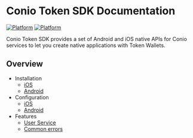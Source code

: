 # Conio Token SDK Documentation

[![Platform](https://img.shields.io/badge/platform-iOS-lightgrey.svg)]()
[![Platform](https://img.shields.io/badge/platform-Android-lightgrey.svg)]()

Conio Token SDK provides a set of Android and iOS native APIs for Conio services to let you create native applications with Token Wallets.

## Overview

* Installation
	* [iOS](./Installation/Ios.md)    
	* [Android](./Installation/Android.md)
* Configuration
	* [iOS](./Configuration/Ios.md)    
	* [Android](./Configuration/Android.md)
* Features
	* [User Service](./Features/UserService)
	* [Common errors](./Features/Errors.md)
